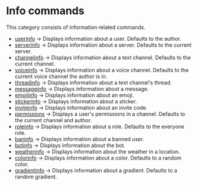 # Info commands

This category consists of information related commands.

* [userinfo](./info/userinfo.md) -> Displays information about a user. Defaults to the author.
* [serverinfo](./info/serverinfo.md) -> Displays information about a server. Defaults to the current server.
* [channelinfo](./info/channelinfo.md) -> Displays information about a text channel. Defaults to the current channel.
* [voiceinfo](./info/voiceinfo.md) -> Displays information about a voice channel. Defaults to the current voice channel the author is in.
* [threadinfo](./info/threadinfo.md) -> Displays information about a text channel's thread.
* [messageinfo](./info/messageinfo.md) -> Displays information about a message.
* [emojiinfo](./info/emojiinfo.md) -> Displays information about an emoji.
* [stickerinfo](./info/stickerinfo.md) -> Displays information about a sticker.
* [inviteinfo](./info/inviteinfo.md) -> Displays information about an invite code.
* [permissions](./info/permissions.md) -> Displays a user's permissions in a channel. Defaults to the current channel and author.
* [roleinfo](./info/roleinfo.md) -> Displays information about a role. Defaults to the everyone role.
* [baninfo](./info/baninfo.md) -> Displays information about a banned user.
* [botinfo](./info/botinfo.md) -> Displays information about the bot.
* [weatherinfo](./info/weatherinfo.md) -> Displays information about the weather in a location.
* [colorinfo](./info/colorinfo.md) -> Displays information about a color. Defaults to a random color.
* [gradientinfo](./info/gradientinfo.md) -> Displays information about a gradient. Defaults to a random gradient.